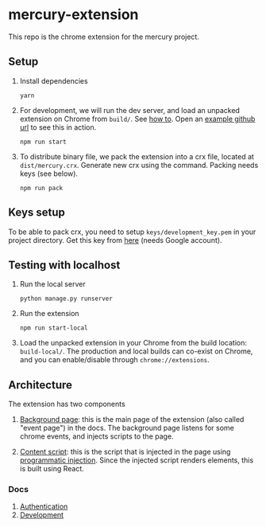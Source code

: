 # mercury-extension

This repo is the chrome extension for the mercury project.

## Setup

1. Install dependencies

   ```
   yarn
   ```

2. For development, we will run the dev server, and load an unpacked extension on Chrome from `build/`. See [how to](https://developer.chrome.com/extensions/getstarted#unpacked). Open an [example github url](https://github.com/pallets/flask) to see this in action.

   ```
   npm run start
   ```

3. To distribute binary file, we pack the extension into a crx file, located at `dist/mercury.crx`. Generate new crx using the command. Packing needs keys (see below).

   ```
   npm run pack
   ```

## Keys setup

To be able to pack crx, you need to setup `keys/development_key.pem` in your project directory. Get this key from [here](https://drive.google.com/drive/u/0/folders/1ABADv_hmG2FAsPYJokvv_FBw-z_nMQUT) (needs Google account).

## Testing with localhost

1. Run the local server

   ```
   python manage.py runserver
   ```

2. Run the extension

   ```
   npm run start-local
   ```

3. Load the unpacked extension in your Chrome from the build location: `build-local/`. The production and local builds can co-exist on Chrome, and you can enable/disable through `chrome://extensions`.

## Architecture

The extension has two components

1. [Background page](public/background.js): this is the main page of the extension (also called "event page") in the docs. The background page listens for some chrome events, and injects scripts to the page.

2. [Content script](src/index.js): this is the script that is injected in the page using [programmatic injection](https://developer.chrome.com/extensions/content_scripts#pi). Since the injected script renders elements, this is built using React.

### Docs

1. [Authentication](docs/AUTHENTICATION.md)
2. [Development](docs/DEVELOPMENT.md)
